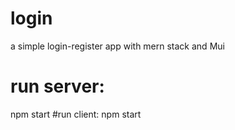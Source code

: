 # login


a simple login-register app with mern stack and Mui

# run server:
npm start
#run client:
npm start
